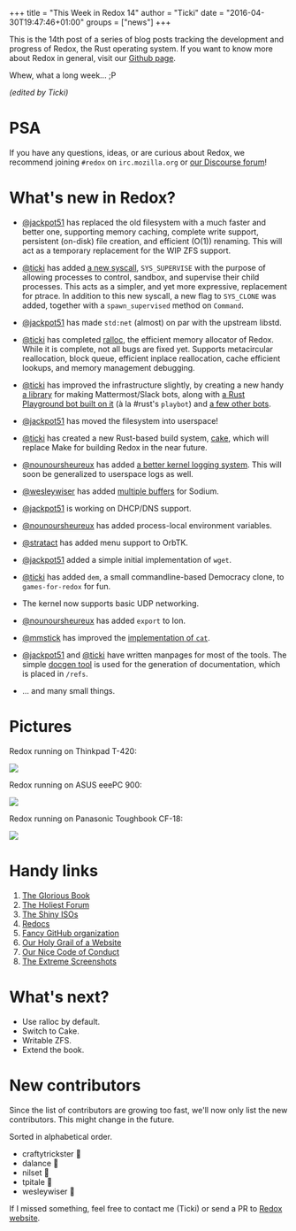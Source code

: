 +++
title = "This Week in Redox 14"
author = "Ticki"
date = "2016-04-30T19:47:46+01:00"
groups = ["news"]
+++

This is the 14th post of a series of blog posts tracking the development and progress of Redox, the Rust operating system. If you want to know more about Redox in general, visit our [Github page](https://github.com/redox-os/redox).

Whew, what a long week... ;P

*(edited by Ticki)*

# PSA
If you have any questions, ideas, or are curious about Redox, we recommend joining `#redox` on `irc.mozilla.org` or [our Discourse forum](https://discourse.redox-os.org/)!

# What's new in Redox?

- [@jackpot51](https://github.com/jackpot51) has replaced the old filesystem with a much faster and better one, supporting memory caching, complete write support, persistent (on-disk) file creation, and efficient (O(1)) renaming. This will act as a temporary replacement for the WIP ZFS support.

- [@ticki](https://github.com/ticki) has added [a new syscall](https://github.com/redox-os/redox/pull/608), `SYS_SUPERVISE` with the purpose of allowing processes to control, sandbox, and supervise their child processes. This acts as a simpler, and yet more expressive, replacement for ptrace. In addition to this new syscall, a new flag to `SYS_CLONE` was added, together with a `spawn_supervised` method on `Command`.

- [@jackpot51](https://github.com/jackpot51) has made `std:net` (almost) on par with the upstream libstd.

- [@ticki](https://github.com/ticki) has completed [ralloc](https://github.com/redox-os/ralloc), the efficient memory allocator of Redox. While it is complete, not all bugs are fixed yet. Supports metacircular reallocation, block queue, efficient inplace reallocation, cache efficient lookups, and memory management debugging.

- [@ticki](https://github.com/ticki) has improved the infrastructure slightly, by creating a new handy [a library](https://github.com/ticki/mars) for making Mattermost/Slack bots, along with [a Rust Playground bot built on it](https://github.com/redox-os/playbot) (à la #rust's `playbot`) and [a few other bots](https://github.com/redox-os/bots).

- [@jackpot51](https://github.com/jackpot51) has moved the filesystem into userspace!

- [@ticki](https://github.com/ticki) has created a new Rust-based build system, [cake](https://github.com/ticki/cake), which will replace Make for building Redox in the near future.

- [@nounoursheureux](https://github.com/nounoursheureux) has added [a better kernel logging system](https://github.com/redox-os/redox/pull/627). This will soon be generalized to userspace logs as well.

- [@wesleywiser](https://github.com/wesleywiser) has added [multiple buffers](https://github.com/redox-os/sodium/pull/40) for Sodium.

- [@jackpot51](https://github.com/jackpot51) is working on DHCP/DNS support.

- [@nounoursheureux](https://github.com/nounoursheureux) has added process-local environment variables.

- [@stratact](https://github.com/stratact) has added menu support to OrbTK.

- [@jackpot51](https://github.com/jackpot51) added a simple initial implementation of `wget`.

- [@ticki](https://github.com/ticki) has added `dem`, a small commandline-based Democracy clone, to `games-for-redox` for fun.

- The kernel now supports basic UDP networking.

- [@nounoursheureux](https://github.com/nounoursheureux) has added `export` to Ion.

- [@mmstick](https://github.com/mmstick) has improved the [implementation of `cat`](https://github.com/redox-os/coreutils/pull/54).

- [@jackpot51](https://github.com/jackpot51) and [@ticki](https://github.com/ticki) have written manpages for most of the tools. The simple [docgen tool](https://github.com/redox-os/redox/commit/4857985d3c4c70421f384624655145ee15980095) is used for the generation of documentation, which is placed in `/refs`.

- ... and many small things.

# Pictures

Redox running on Thinkpad T-420:

<img class="img-responsive" src="http://www.redox-os.org/img/hardware/thinkpad-t420.png"/>

Redox running on ASUS eeePC 900:

<img class="img-responsive" src="http://www.redox-os.org/img/hardware/asus-eepc-900.png"/>

Redox running on Panasonic Toughbook CF-18:

<img class="img-responsive" src="http://www.redox-os.org/img/hardware/panasonic-toughbook-cf18.png"/>

# Handy links

1. [The Glorious Book](https://doc.redox-os.org/book/)
2. [The Holiest Forum](https://discourse.redox-os.org/)
3. [The Shiny ISOs](https://static.redox-os.org/)
4. [Redocs](http://www.redox-os.org/docs/)
5. [Fancy GitHub organization](https://github.com/redox-os)
6. [Our Holy Grail of a Website](http://www.redox-os.org/)
7. [Our Nice Code of Conduct](http://www.redox-os.org/coc/)
8. [The Extreme Screenshots](http://www.redox-os.org/screens/)

# What's next?

- Use ralloc by default.
- Switch to Cake.
- Writable ZFS.
- Extend the book.

# New contributors

Since the list of contributors are growing too fast, we'll now only list the new contributors. This might change in the future.

Sorted in alphabetical order.

- craftytrickster 🎂
- dalance  🎂
- nilset 🎂
- tpitale 🎂
- wesleywiser 🎂

If I missed something, feel free to contact me (Ticki) or send a PR to [Redox website](https://github.com/redox-os/website).
